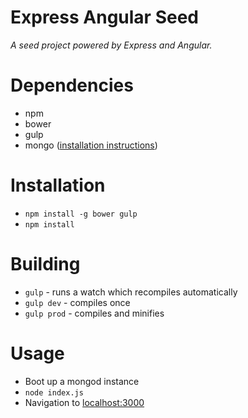 Express Angular Seed
===============

*A seed project powered by Express and Angular.*

# Dependencies
- npm
- bower
- gulp
- mongo ([installation instructions](http://docs.mongodb.org/manual/installation/))

# Installation
- `npm install -g bower gulp`
- `npm install`

# Building
- `gulp` - runs a watch which recompiles automatically
- `gulp dev` - compiles once
- `gulp prod` - compiles and minifies

# Usage
- Boot up a mongod instance
- `node index.js`
- Navigation to [localhost:3000](http://localhost:3000)